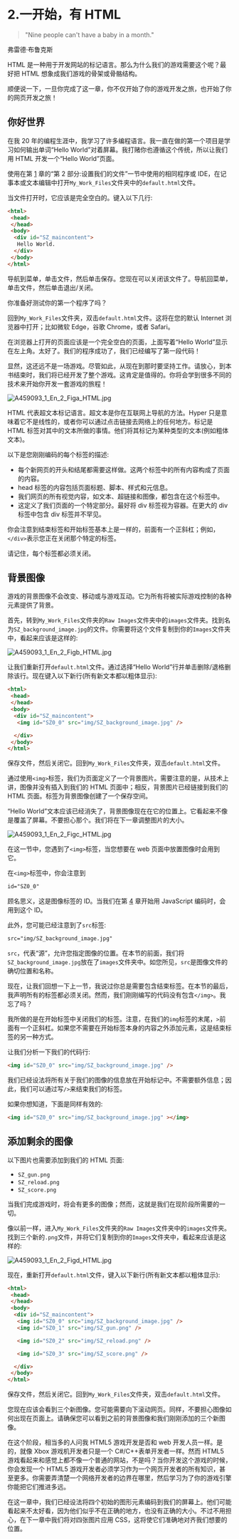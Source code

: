 # 2.一开始，有 HTML

> "Nine people can't have a baby in a month."

弗雷德·布鲁克斯

HTML 是一种用于开发网站的标记语言。那么为什么我们的游戏需要这个呢？最好把 HTML 想象成我们游戏的骨架或骨骼结构。

顺便说一下，一旦你完成了这一章，你不仅开始了你的游戏开发之旅，也开始了你的网页开发之旅！

## 你好世界

在我 20 年的编程生涯中，我学习了许多编程语言。我一直在做的第一个项目是学习如何输出单词“Hello World”对着屏幕。我打赌你也遵循这个传统，所以让我们用 HTML 开发一个“Hello World”页面。

使用在第 [1](1.html) 章的“第 2 部分:设置我们的文件”一节中使用的相同程序或 IDE，在记事本或文本编辑中打开`My_Work_Files`文件夹中的`default.html`文件。

当文件打开时，它应该是完全空白的。键入以下几行:

```html
<html>
 <head>
 </head>
 <body>
  <div id="SZ_maincontent">
   Hello World.
  </div>
 </body>
</html>

```

导航到菜单，单击文件，然后单击保存。您现在可以关闭该文件了。导航回菜单，单击文件，然后单击退出/关闭。

你准备好测试你的第一个程序了吗？

回到`My_Work_Files`文件夹，双击`default.html`文件。这将在您的默认 Internet 浏览器中打开；比如微软 Edge，谷歌 Chrome，或者 Safari。

在浏览器上打开的页面应该是一个完全空白的页面，上面写着“Hello World”显示在左上角。太好了。我们的程序成功了，我们已经编写了第一段代码！

显然，这还远不是一场游戏。尽管如此，从现在到那时要坚持工作。请放心，到本书结束时，我们将已经开发了整个游戏。这肯定是值得的。你将会学到很多不同的技术来开始你开发一套游戏的旅程！

![A459093_1_En_2_Figa_HTML.jpg](img/A459093_1_En_2_Figa_HTML.jpg)

HTML 代表超文本标记语言。超文本是你在互联网上导航的方法。Hyper 只是意味着它不是线性的，或者你可以通过点击链接去网络上的任何地方。标记是 HTML 标签对其中的文本所做的事情。他们将其标记为某种类型的文本(例如粗体文本)。

以下是您刚刚编码的每个标签的描述:

*   每个新网页的开头和结尾都需要这样做。这两个标签中的所有内容构成了页面的内容。
*   head 标签的内容包括页面标题、脚本、样式和元信息。
*   我们网页的所有视觉内容，如文本、超链接和图像，都包含在这个标签中。
*   这定义了我们页面的一个特定部分。最好将 div 标签视为容器。在更大的 div 标签中包含 div 标签并不罕见。

你会注意到结束标签和开始标签基本上是一样的，前面有一个正斜杠；例如，`</div>`表示您正在关闭那个特定的标签。

请记住，每个标签都必须关闭。

## 背景图像

游戏的背景图像不会改变、移动或与游戏互动。它为所有将被实际游戏控制的各种元素提供了背景。

首先，转到`My_Work_Files`文件夹的`Raw Images`文件夹中的`images`文件夹。找到名为`SZ_background_image.jpg`的文件。你需要将这个文件复制到你的`Images`文件夹中，看起来应该是这样的:

![A459093_1_En_2_Figb_HTML.jpg](img/A459093_1_En_2_Figb_HTML.jpg)

让我们重新打开`default.html`文件。通过选择“Hello World”行并单击删除/退格删除该行。现在键入以下新行(所有新文本都以粗体显示):

```html
<html>
 <head>
 </head>
 <body>
  <div id="SZ_maincontent">
   <img id="SZ0_0" src="img/SZ_background_image.jpg" />

  </div>
 </body>
</html>

```

保存文件，然后关闭它。回到`My_Work_Files`文件夹，双击`default.html`文件。

通过使用`<img>`标签，我们为页面定义了一个背景图片。需要注意的是，从技术上讲，图像并没有插入到我们的 HTML 页面中；相反，背景图片已经链接到我们的 HTML 页面。标签为背景图像创建了一个保存空间。

“Hello World”文本应该已经消失了，背景图像现在在它的位置上。它看起来不像是覆盖了屏幕。不要担心那个。我们将在下一章调整图片的大小。

![A459093_1_En_2_Figc_HTML.jpg](img/A459093_1_En_2_Figc_HTML.jpg)

在这一节中，您遇到了`<img>`标签，当您想要在 web 页面中放置图像时会用到它。

在`<img>`标签中，你会注意到

```html
id="SZ0_0"

```

顾名思义，这是图像标签的 ID。当我们在第 [4](4.html) 章开始用 JavaScript 编码时，会用到这个 ID。

此外，您可能已经注意到了`src`标签:

```html
src="img/SZ_background_image.jpg"

```

`src`，代表“源”，允许您指定图像的位置。在本节的前面，我们将`SZ_background_image.jpg`放在了`images`文件夹中。如您所见，`src`是图像文件的确切位置和名称。

现在，让我们回想一下上一节，我说过你总是需要包含结束标签。在本节的最后，我声明所有的标签都必须关闭。然而，我们刚刚编写的代码没有包含`</img>`。我忘了吗？

我所做的是在开始标签中关闭我们的标签。注意，在我们的`img`标签的末尾，`>`前面有一个正斜杠。如果您不需要在开始标签本身的内容之外添加元素，这是结束标签的另一种方式。

让我们分析一下我们的代码行:

```html
<img id="SZ0_0" src="img/SZ_background_image.jpg" />

```

我们已经设法将所有关于我们的图像的信息放在开始标记中。不需要额外信息；因此，我们可以通过写`/>`来结束我们的标签。

如果你想知道，下面是同样有效的:

```html
<img id="SZ0_0" src="img/SZ_background_image.jpg" ></img>

```

## 添加剩余的图像

以下图片也需要添加到我们的 HTML 页面:

*   `SZ_gun.png`
*   `SZ_reload.png`
*   `SZ_score.png`

当我们完成游戏时，将会有更多的图像；然而，这就是我们在现阶段所需要的一切。

像以前一样，进入`My_Work_Files`文件夹的`Raw Images`文件夹中的`images`文件夹。找到三个新的`.png`文件，并将它们复制到你的`Images`文件夹中，看起来应该是这样的:

![A459093_1_En_2_Figd_HTML.jpg](img/A459093_1_En_2_Figd_HTML.jpg)

现在，重新打开`default.html`文件，键入以下新行(所有新文本都以粗体显示):

```html
<html>
 <head>
 </head>
 <body>
  <div id="SZ_maincontent">
   <img id="SZ0_0" src="img/SZ_background_image.jpg" />
   <img id="SZ0_1" src="img/SZ_gun.png" />

   <img id="SZ0_2" src="img/SZ_reload.png" />

   <img id="SZ0_3" src="img/SZ_score.png" />

  </div>
 </body>
</html>

```

保存文件，然后关闭它。回到`My_Work_Files`文件夹，双击`default.html`文件。

您现在应该会看到三个新图像。您可能需要向下滚动网页。同样，不要担心图像如何出现在页面上。请确保您可以看到之前的背景图像和我们刚刚添加的三个新图像。

在这个阶段，相当多的人问我 HTML5 游戏开发是否和 web 开发人员一样。是的，就像 Xbox 游戏机开发者只是一个 C#/C++表单开发者一样。然而 HTML5 游戏看起来和感觉上都不像一个普通的网站，不是吗？当你开发这个游戏的时候，你会发现一个 HTML5 游戏开发者必须学习作为一个网页开发者的所有知识，甚至更多。你需要弄清楚一个网络开发者的边界在哪里，然后学习为了你的游戏引擎你能把它们推进多远。

在这一章中，我们已经设法将四个初始的图形元素编码到我们的屏幕上。他们可能看起来不太好看，因为他们似乎不在正确的地方，也没有正确的大小。不过不用担心，在下一章中我们将对四张图片应用 CSS，这将使它们准确地对齐我们想要的位置。